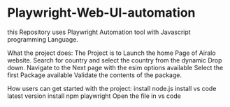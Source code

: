 # Playwright-Web-UI-automation
this Repository uses Playwright Automation tool with Javascript programming Language.

What the project does:
  The Project is to Launch the home Page of Airalo website.
  Search for country and select the country from the dynamic Drop down.
  Navigate to the Next page with the esim options available 
  Select the first Package available 
  Validate the contents of the package.

How users can get started with the project:
  install node.js 
  install vs code latest version 
  install npm playwright
  Open the file in vs code


